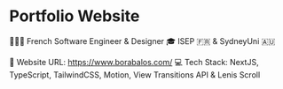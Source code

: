 # Portfolio Website

🧑🏻‍💻 French Software Engineer & Designer 
🎓 ISEP 🇫🇷 & SydneyUni 🇦🇺

👀 Website URL: https://www.borabalos.com/ 
💻 Tech Stack: NextJS, TypeScript, TailwindCSS, Motion, View Transitions API & Lenis Scroll

